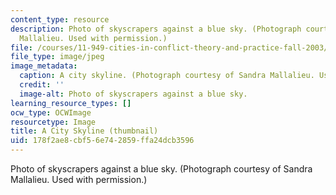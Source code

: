 ```yaml
---
content_type: resource
description: Photo of skyscrapers against a blue sky. (Photograph courtesy of Sandra
  Mallalieu. Used with permission.)
file: /courses/11-949-cities-in-conflict-theory-and-practice-fall-2003/178f2ae8cbf56e742859ffa24dcb3596_11-949f03-th.jpg
file_type: image/jpeg
image_metadata:
  caption: A city skyline. (Photograph courtesy of Sandra Mallalieu. Used with permission.)
  credit: ''
  image-alt: Photo of skyscrapers against a blue sky.
learning_resource_types: []
ocw_type: OCWImage
resourcetype: Image
title: A City Skyline (thumbnail)
uid: 178f2ae8-cbf5-6e74-2859-ffa24dcb3596
---
```

Photo of skyscrapers against a blue sky. (Photograph courtesy of Sandra Mallalieu. Used with permission.)

